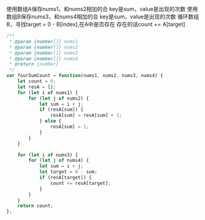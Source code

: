 使用数组A保存nums1，和nums2相加的合
key是sum，value是出现的次数
使用数组B保存nums3，和nums4相加的合
key是sum，value是出现的次数
循环数组B，寻找target = 0 - B[index],在A中是否存在
存在的话count += A[target]

```javascript
/**
 * @param {number[]} nums1
 * @param {number[]} nums2
 * @param {number[]} nums3
 * @param {number[]} nums4
 * @return {number}
 */
var fourSumCount = function(nums1, nums2, nums3, nums4) {
    let count = 0;
    let resA = [];
    for (let i of nums1) {
        for (let j of nums2) {
            let sum = i + j;
            if (resA[sum]) {
                resA[sum] = resA[sum] + 1;
            } else {
                resA[sum] = 1;
            }
        }
    }

    for (let i of nums3) {
        for (let j of nums4) {
            let sum = i + j;
            let target = 0 - sum;
            if (resA[target]) {
                count += resA[target];
            }
        }
    }
    return count;
};
```
